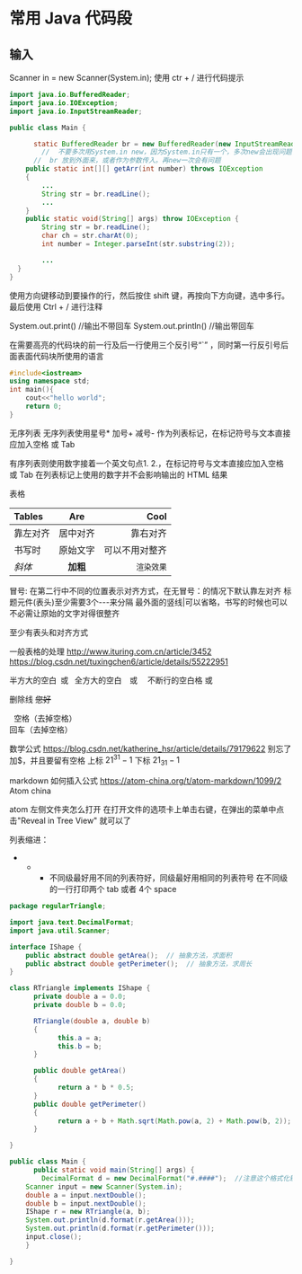 # 常用 Java 代码段
## 输入
Scanner in = new Scanner(System.in);
使用 ctr + / 进行代码提示

```Java
import java.io.BufferedReader;
import java.io.IOException;
import java.io.InputStreamReader;

public class Main {

	  static BufferedReader br = new BufferedReader(new InputStreamReader(System.in));
	    //  不要多次用System.in new，因为System.in只有一个，多次new会出现问题
      //  br 放到外面来，或者作为参数传入。再new一次会有问题
    public static int[][] getArr(int number) throws IOException
    {
        ...
        String str = br.readLine();
        ...
    }
    public static void(String[] args) throw IOException {
        String str = br.readLine();
        char ch = str.charAt(0);
        int number = Integer.parseInt(str.substring(2));

        ...
  }
}
```


使用方向键移动到要操作的行，然后按住 shift 键，再按向下方向键，选中多行。最后使用 Ctrl + / 进行注释

System.out.print()  //输出不带回车
System.out.println()  //输出带回车

在需要高亮的代码块的前一行及后一行使用三个反引号“`” ，同时第一行反引号后面表面代码块所使用的语言

``` c++
#include<iostream>
using namespace std;
int main(){
    cout<<"hello world";
    return 0;
}
```

无序列表
无序列表使用星号* 加号+ 减号- 作为列表标记，在标记符号与文本直接应加入空格 或 Tab  

有序列表则使用数字接着一个英文句点1. 2.，在标记符号与文本直接应加入空格 或 Tab
在列表标记上使用的数字并不会影响输出的 HTML 结果


表格

| Tables       | Are           | Cool |
|:-------------  |  :---------:| ----:|
| 靠左对齐   | 居中对齐  | 靠右对齐     |
| 书写时      | 原始文字     |  可以不用对整齐 |
*斜体*      | **加粗**     | `渲染效果`
冒号: 在第二行中不同的位置表示对齐方式，在无冒号：的情况下默认靠左对齐
标题元件(表头)至少需要3个---来分隔
最外面的竖线|可以省略，书写的时候也可以不必需让原始的文字对得很整齐

至少有表头和对齐方式

一般表格的处理
http://www.ituring.com.cn/article/3452
https://blog.csdn.net/tuxingchen6/article/details/55222951


半方大的空白&ensp;或&#8194;
全方大的空白&emsp;或&#8195;
不断行的空白格&nbsp;或&#160;

删除线
~~您好~~

&nbsp; 空格（去掉空格）
</br>回车（去掉空格）

数学公式
https://blog.csdn.net/katherine_hsr/article/details/79179622
别忘了加$，并且要留有空格
上标 $21^{31} - 1$
下标 $21_{31} - 1$

markdown 如何插入公式
https://atom-china.org/t/atom-markdown/1099/2
Atom china

atom 左侧文件夹怎么打开
在打开文件的选项卡上单击右键，在弹出的菜单中点击"Reveal in Tree View" 就可以了

列表缩进：
* + - 不同级最好用不同的列表符好，同级最好用相同的列表符号
在不同级的一行打印两个 tab 或者 4个 space  

```java
package regularTriangle;

import java.text.DecimalFormat;
import java.util.Scanner;

interface IShape {
    public abstract double getArea();  // 抽象方法，求面积
    public abstract double getPerimeter();  // 抽象方法，求周长
}

class RTriangle implements IShape {
	  private double a = 0.0;
	  private double b = 0.0;

	  RTriangle(double a, double b)
	  {
		    this.a = a;
		    this.b = b;
	  }

	  public double getArea()
	  {
		    return a * b * 0.5;
	  }
	  public double getPerimeter()
	  {
		    return a + b + Math.sqrt(Math.pow(a, 2) + Math.pow(b, 2));
	  }

}

public class Main {
	  public static void main(String[] args) {
		DecimalFormat d = new DecimalFormat("#.####");  //注意这个格式化输出方式
    Scanner input = new Scanner(System.in);
    double a = input.nextDouble();
    double b = input.nextDouble();
    IShape r = new RTriangle(a, b);
    System.out.println(d.format(r.getArea()));
    System.out.println(d.format(r.getPerimeter()));
    input.close();
	}

}
```
